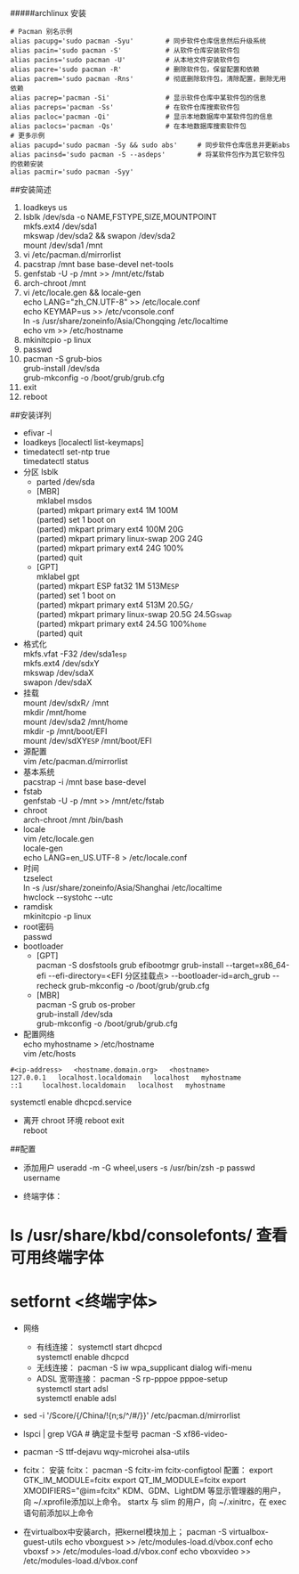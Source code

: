 #####archlinux 安装
```
# Pacman 别名示例
alias pacupg='sudo pacman -Syu'        # 同步软件仓库信息然后升级系统
alias pacin='sudo pacman -S'           # 从软件仓库安装软件包
alias pacins='sudo pacman -U'          # 从本地文件安装软件包
alias pacre='sudo pacman -R'           # 删除软件包，保留配置和依赖
alias pacrem='sudo pacman -Rns'        # 彻底删除软件包，清除配置，删除无用依赖
alias pacrep='pacman -Si'              # 显示软件仓库中某软件包的信息
alias pacreps='pacman -Ss'             # 在软件仓库搜索软件包
alias pacloc='pacman -Qi'              # 显示本地数据库中某软件包的信息
alias paclocs='pacman -Qs'             # 在本地数据库搜索软件包
# 更多示例
alias pacupd='sudo pacman -Sy && sudo abs'     # 同步软件仓库信息并更新abs
alias pacinsd='sudo pacman -S --asdeps'        # 将某软件包作为其它软件包的依赖安装
alias pacmir='sudo pacman -Syy'
```
##安装简述
1. loadkeys us
2. lsblk /dev/sda -o NAME,FSTYPE,SIZE,MOUNTPOINT   
mkfs.ext4 /dev/sda1   
mkswap /dev/sda2 && swapon /dev/sda2   
mount /dev/sda1 /mnt
3. vi /etc/pacman.d/mirrorlist
4. pacstrap /mnt base base-devel net-tools
5. genfstab -U -p /mnt >> /mnt/etc/fstab
6. arch-chroot /mnt
7. vi /etc/locale.gen && locale-gen   
echo LANG="zh_CN.UTF-8" >> /etc/locale.conf   
echo KEYMAP=us >> /etc/vconsole.conf   
ln -s /usr/share/zoneinfo/Asia/Chongqing /etc/localtime   
echo vm >> /etc/hostname   
8. mkinitcpio -p linux
9. passwd
10. pacman -S grub-bios   
grub-install /dev/sda   
grub-mkconfig -o /boot/grub/grub.cfg   
11. exit
12. reboot

##安装详列
* efivar -l  
* loadkeys [localectl list-keymaps]  
* timedatectl set-ntp true  
timedatectl status  
* 分区
lsblk  
    * parted /dev/sda  
    * [MBR]   
        mklabel msdos  
        (parted) mkpart primary ext4 1M 100M  
        (parted) set 1 boot on  
        (parted) mkpart primary ext4 100M 20G  
        (parted) mkpart primary linux-swap 20G 24G  
        (parted) mkpart primary ext4 24G 100%  
        (parted) quit  
    * [GPT]   
        mklabel gpt  
        (parted) mkpart ESP fat32 1M 513M`ESP`  
        (parted) set 1 boot on  
        (parted) mkpart primary ext4 513M 20.5G`/`  
        (parted) mkpart primary linux-swap 20.5G 24.5G`swap`  
        (parted) mkpart primary ext4 24.5G 100%`home`  
        (parted) quit  
* 格式化   
mkfs.vfat -F32 /dev/sda1`esp`  
mkfs.ext4 /dev/sdxY  
mkswap /dev/sdaX  
swapon /dev/sdaX  
* 挂载   
mount /dev/sdxR`/` /mnt  
mkdir /mnt/home  
mount /dev/sda2 /mnt/home  
mkdir -p /mnt/boot/EFI  
mount /dev/sdXY`ESP` /mnt/boot/EFI  
* 源配置   
vim /etc/pacman.d/mirrorlist  
* 基本系统   
pacstrap -i /mnt base base-devel  
* fstab   
genfstab -U -p /mnt >> /mnt/etc/fstab  
* chroot   
arch-chroot /mnt /bin/bash  
* locale   
vim /etc/locale.gen  
locale-gen  
echo LANG=en_US.UTF-8 > /etc/locale.conf  
* 时间  
tzselect   
ln -s /usr/share/zoneinfo/Asia/Shanghai /etc/localtime  
hwclock --systohc --utc  
* ramdisk  
mkinitcpio -p linux  
* root密码  
passwd  
* bootloader  
    * [GPT]   
        pacman -S dosfstools grub efibootmgr
        grub-install --target=x86_64-efi --efi-directory=<EFI 分区挂载点> --bootloader-id=arch_grub --recheck
        grub-mkconfig -o /boot/grub/grub.cfg  
    * [MBR]   
        pacman -S grub os-prober   
        grub-install /dev/sda   
        grub-mkconfig -o /boot/grub/grub.cfg   
* 配置网络   
echo myhostname > /etc/hostname   
vim /etc/hosts   
```
#<ip-address>	<hostname.domain.org>	<hostname>
127.0.0.1	localhost.localdomain	localhost	myhostname  
::1		localhost.localdomain	localhost	myhostname  
```
systemctl enable dhcpcd.service
* 离开 chroot 环境 reboot
exit  
reboot  

##配置
* 添加用户
useradd -m -G wheel,users -s /usr/bin/zsh -p <password> <username>
passwd username

* 终端字体：
# ls /usr/share/kbd/consolefonts/  查看可用终端字体
# setfornt <终端字体>
* 网络
    * 有线连接：
    systemctl start dhcpcd   
    systemctl enable dhcpcd 
    * 无线连接：
    pacman -S iw wpa_supplicant dialog
    wifi-menu	
    * ADSL 宽带连接：
    pacman -S rp-pppoe
    pppoe-setup   
    systemctl start adsl   
    systemctl enable adsl
* sed -i '/Score/{/China/!{n;s/^/#/}}' /etc/pacman.d/mirrorlist
* lspci | grep VGA # 确定显卡型号
pacman -S xf86-video-
* pacman -S ttf-dejavu wqy-microhei alsa-utils
* fcitx：
    安装 fcitx：
    pacman -S fcitx-im fcitx-configtool
    配置：
    export GTK_IM_MODULE=fcitx
    export QT_IM_MODULE=fcitx
    export XMODIFIERS="@im=fcitx"
    KDM、GDM、LightDM 等显示管理器的用户，向 ~/.xprofile添加以上命令。
    startx 与 slim 的用户，向 ~/.xinitrc，在 exec 语句前添加以上命令

* 在virtualbox中安装arch，把kernel模块加上；
pacman -S virtualbox-guest-utils
echo vboxguest >> /etc/modules-load.d/vbox.conf
echo vboxsf >> /etc/modules-load.d/vbox.conf
echo vboxvideo >> /etc/modules-load.d/vbox.conf